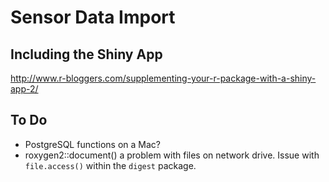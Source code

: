 # Sensor Data Import

## Including the Shiny App
http://www.r-bloggers.com/supplementing-your-r-package-with-a-shiny-app-2/


## To Do

* PostgreSQL functions on a Mac?
* roxygen2::document() a problem with files on network drive. Issue with `file.access()` within the `digest` package.

